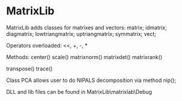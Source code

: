 # MatrixLib
MatrixLib adds classes for matrixes and vectors:
matrix;
idmatrix;
diagmatrix;
lowtriangmatrix;
uptriangmatrix;
symmatrix;
vect;

Operators overloaded:
<<, +, -, *

Methods:
center()
scale()
matrixnorm()
matrixdet()
matrixrank()

transpose()
trace()

Class PCA allows user to do NIPALS decomposition via method nip();

DLL and lib files can be found in MatrixLib\matrixlab\Debug



